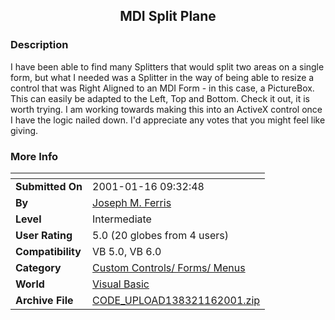 ﻿<div align="center">

## MDI Split Plane


</div>

### Description

I have been able to find many Splitters that would split two areas on a single form, but what I needed was a Splitter in the way of being able to resize a control that was Right Aligned to an MDI Form - in this case, a PictureBox. This can easily be adapted to the Left, Top and Bottom. Check it out, it is worth trying. I am working towards making this into an ActiveX control once I have the logic nailed down. I'd appreciate any votes that you might feel like giving.
 
### More Info
 


<span>             |<span>
---                |---
**Submitted On**   |2001-01-16 09:32:48
**By**             |[Joseph M\. Ferris](https://github.com/Planet-Source-Code/PSCIndex/blob/master/ByAuthor/joseph-m-ferris.md)
**Level**          |Intermediate
**User Rating**    |5.0 (20 globes from 4 users)
**Compatibility**  |VB 5\.0, VB 6\.0
**Category**       |[Custom Controls/ Forms/  Menus](https://github.com/Planet-Source-Code/PSCIndex/blob/master/ByCategory/custom-controls-forms-menus__1-4.md)
**World**          |[Visual Basic](https://github.com/Planet-Source-Code/PSCIndex/blob/master/ByWorld/visual-basic.md)
**Archive File**   |[CODE\_UPLOAD138321162001\.zip](https://github.com/Planet-Source-Code/joseph-m-ferris-mdi-split-plane__1-14459/archive/master.zip)








